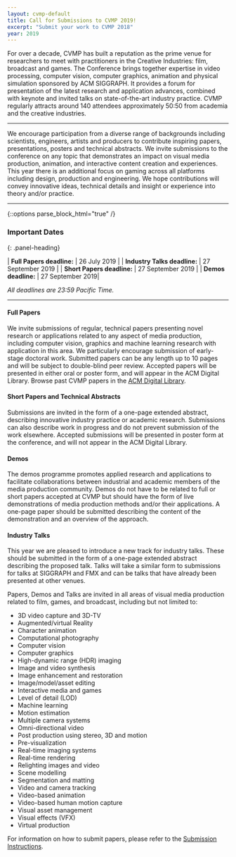 ```yaml
---
layout: cvmp-default
title: Call for Submissions to CVMP 2019!
excerpt: "Submit your work to CVMP 2018"
year: 2019
---
```


For over a decade, CVMP has built a reputation as the prime venue for researchers to meet with practitioners in the Creative Industries: film, broadcast and games. The Conference brings together expertise in video processing, computer vision, computer graphics, animation and physical simulation sponsored by ACM SIGGRAPH. It provides a forum for presentation of the latest research and application advances, combined with keynote and invited talks on state-of-the-art industry practice. CVMP regularly attracts around 140 attendees approximately 50:50 from academia and the creative industries.

---

We encourage participation from a diverse range of backgrounds including scientists, engineers, artists and producers to contribute inspiring papers, presentations, posters and technical abstracts. We invite submissions to the conference on any topic that demonstrates an impact on visual media production, animation, and interactive content creation and experiences. This year there is an additional focus on gaming across all platforms including design, production and engineering. We hope contributions will convey innovative ideas, technical details and insight or experience into theory and/or practice.

---

{::options parse_block_html="true" /}
<div class="panel panel-info">
<h3> Important Dates </h3>
{: .panel-heading}
<div class="panel-body">

| __Full Papers deadline:__ | 26 July 2019 |
| __Industry Talks deadline:__ | 27 September 2019 |
| __Short Papers deadline:__ | 27 September 2019 |
| __Demos deadline:__ | 27 September 2019|

*All deadlines are 23:59 Pacific Time.*

</div>
</div>

---



#### Full Papers
We invite submissions of regular, technical papers presenting novel research or applications related to any aspect of media production, including computer vision, graphics and machine learning research with application in this area. We particularly encourage submission of early-stage doctoral work. Submitted papers can be any length up to 10 pages and will be subject to double-blind peer review. Accepted papers will be presented in either oral or poster form, and will appear in the ACM Digital Library. Browse past CVMP papers in the [ACM Digital Library](http://bit.ly/ACM_CVMP).


#### Short Papers and Technical Abstracts
Submissions are invited in the form of a one-page extended abstract, describing innovative industry practice or academic research. Submissions can also describe work in progress and do not prevent submission of the work elsewhere. Accepted submissions will be presented in poster form at the conference, and will not appear in the ACM Digital Library.


#### Demos
The demos programme promotes applied research and applications to facilitate collaborations between industrial and academic members of the media production community. Demos do not have to be related to full or short papers accepted at CVMP but should have the form of live demonstrations of media production methods and/or their applications. A one-page paper should be submitted describing the content of the demonstration and an overview of the approach.


#### Industry Talks
This year we are pleased to introduce a new track for industry talks. These should be submitted in the form of a one-page extended abstract describing the proposed talk. Talks will take a similar form to submissions for talks at SIGGRAPH and FMX and can be talks that have already been presented at other venues.



Papers, Demos and Talks are invited in all areas of visual media production related to film, games, and broadcast, including but not limited to:

- 3D video capture and 3D-TV
- Augmented/virtual Reality
- Character animation
- Computational photography
- Computer vision
- Computer graphics
- High-dynamic range (HDR) imaging
- Image and video synthesis
- Image enhancement and restoration
- Image/model/asset editing
- Interactive media and games
- Level of detail (LOD)
- Machine learning
- Motion estimation
- Multiple camera systems
- Omni-directional video
- Post production using stereo, 3D and motion
- Pre-visualization
- Real-time imaging systems
- Real-time rendering
- Relighting images and video
- Scene modelling
- Segmentation and matting
- Video and camera tracking
- Video-based animation
- Video-based human motion capture
- Visual asset management
- Visual effects (VFX)
- Virtual production

For information on how to submit papers, please refer to the [Submission Instructions]({{site.baseurl}}/2019/submission-instructions/).
